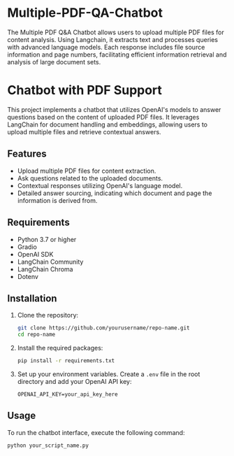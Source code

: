 # Multiple-PDF-QA-Chatbot
The Multiple PDF Q&amp;A Chatbot allows users to upload multiple PDF files for content analysis. Using Langchain, it extracts text and processes queries with advanced language models. Each response includes file source information and page numbers, facilitating efficient information retrieval and analysis of large document sets.
# Chatbot with PDF Support

This project implements a chatbot that utilizes OpenAI's models to answer questions based on the content of uploaded PDF files. It leverages LangChain for document handling and embeddings, allowing users to upload multiple files and retrieve contextual answers.

## Features

- Upload multiple PDF files for content extraction.
- Ask questions related to the uploaded documents.
- Contextual responses utilizing OpenAI's language model.
- Detailed answer sourcing, indicating which document and page the information is derived from.

## Requirements

- Python 3.7 or higher
- Gradio
- OpenAI SDK
- LangChain Community
- LangChain Chroma
- Dotenv

## Installation

1. Clone the repository:

   ```bash
   git clone https://github.com/yourusername/repo-name.git
   cd repo-name

2. Install the required packages:

   ```bash
   pip install -r requirements.txt

3. Set up your environment variables. Create a `.env` file in the root directory and add your OpenAI API key:

   ```plaintext
   OPENAI_API_KEY=your_api_key_here

## Usage

To run the chatbot interface, execute the following command:

```bash
python your_script_name.py
